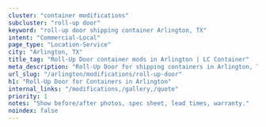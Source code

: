```yaml
---
cluster: "container modifications"
subcluster: "roll-up door"
keyword: "roll-up door shipping container Arlington, TX"
intent: "Commercial-Local"
page_type: "Location-Service"
city: "Arlington, TX"
title_tag: "Roll-Up Door container mods in Arlington | LC Container"
meta_description: "Roll-Up Door for shipping containers in Arlington, TX. Local fabrication & pro install. LC Container — Since 2003. Get a quote."
url_slug: "/arlington/modifications/roll-up-door"
h1: "Roll-Up Door for Containers in Arlington"
internal_links: "/modifications,/gallery,/quote"
priority: 1
notes: "Show before/after photos, spec sheet, lead times, warranty."
noindex: false
---
```


<!-- TODO: Add unique city/inventory copy, images, and internal links here. -->
